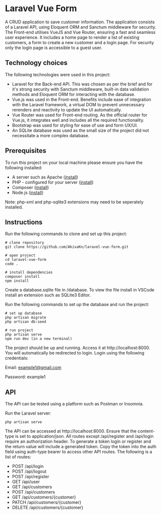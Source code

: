 # Laravel Vue Form

A CRUD application to save customer information. The application consists of a Laravel API, using Eloquent ORM and Sanctum middleware for security. The Front-end utilises VueJS and Vue Router, ensuring a fast and seamless user experience. It includes a home page to render a list of existing customers, a form to create a new customer and a login page. For security only the login page is accessible to a guest user.

## Technology choices

The following technologies were used in this project:

- Laravel for the Back-end API. This was chosen as per the brief and for it's strong security with Sanctum middleware, built-in data validation methods and Eloquent ORM for interacting with the database.
- Vue.js was used in the Front-end. Benefits include ease of integration with the Laravel framework, a virtual DOM to prevent unnecessary rerenders and reactivity to update the UI automatically.
- Vue Router was used for Front-end routing. As the official router for Vue.js, it integrates well and includes all the required functionality.
- Bootstrap was used for styling for ease of use and form UX/UI.
- An SQLite database was used as the small size of the project did not necessitate a more complex database.


## Prerequisites

To run this project on your local machine please ensure you have the following installed:

- A server such as Apache ([install](https://httpd.apache.org/docs/current/install.html))
- PHP - configured for your server ([install](https://www.php.net/manual/en/install.php))
- Composer ([install](https://getcomposer.org/download/))
- Node.js ([install](https://nodejs.org/en/download/package-manager))

Note: php-xml and php-sqlite3 extensions may need to be seperately installed.


## Instructions

Run the following commands to clone and set up this project:

```
# clone repository
git clone https://github.com/AkivaKn/laravel-vue-form.git

# open project
cd laravel-vue-form
code .

# install dependencies
composer install
npm install
```
Create a database.sqlite file in /database. To view the file install in VSCode install an extension such as SQLite3 Editor.

Run the following commands to set up the database and run the project:

```
# set up database
php artisan migrate
php artisan db:seed

# run project
php artisan serve
npm run dev (in a new terminal)
```

The project should be up and running. Access it at http://localhost:8000. You will automatically be redirected to login. Login using the following credentials:

Email: example1@gmail.com

Password: example1

## API
The API can be tested using a platform such as Postman or Insomnia.

Run the Laravel server:

```
php artisan serve
```
The API can be accessed at http://localhost:8000. Ensure that the content-type is set to application/json. All routes except /api/register and /api/login require an authorization header. To generate a token login or register and the return value will include a generated token. Copy the token into the auth field using auth-type bearer to access other API routes. The following is a list of routes:

- POST /api/login
- POST /api/logout
- POST /api/register
- GET /api/user
- GET /api/customers
- POST /api/customers
- GET /api/customers/{customer}
- PATCH /api/customers/{customer}
- DELETE /api/customers/{customer}







